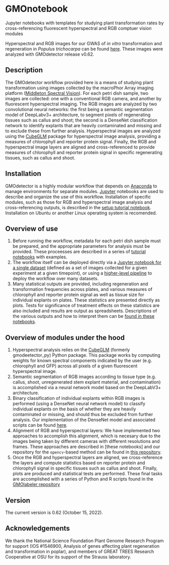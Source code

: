 # GMOnotebook
Jupyter notebooks with templates for studying plant transformation rates by cross-referencing fluorescent hyperspectral and RGB comptuer vision modules

Hyperspectral and RGB images for our GWAS of _in vitro_ transformation and regeneration in _Populus trichocarpa_ can be found [here](https://labkey.ornl.gov/labkey/CBI/Tuskan/PUBLIC_DATA/Hyperspectral_Phenomics_Strauss/project-begin.view). These images were analyzed with GMOdetector release v0.62.

## Description
The GMOdetector workflow provided here is a means of studying plant transformation using images collected by the macroPhor Array imaging platform ([Middleton Spectral Vision](https://www.middletonspectral.com/product/macrophor-array/)). For each petri dish sample, two images are collected: one with a conventional RGB camera, and another by fluorescent hyperspectral imaging. The RGB images are analyzed by two convolutional neural networks: the first being a semantic segmentation model of DeepLabv3+ architecture, to segment pixels of regenerating tissues such as callus and shoot; the second is a DenseNet classification network to identify explants that are heavily contaminated and missing and to exclude these from further analysis. Hyperspectral images are analyzed using the [CubeGLM](https://github.com/naglemi/gmodetector_py) package for hyperspectral image analysis, providing a measures of chlorophyll and reporter protein signal. Finally, the RGB and hyperspectral image layers are aligned and cross-referenced to provide measures of chlorophyll and reporter protein signal in specific regenerating tissues, such as callus and shoot.

## Installation
GMOdetector is a highly modular workflow that depends on [Anaconda](https://docs.anaconda.com/anaconda/install/index.html) to manage environments for separate modules. [Jupyter](https://jupyter.org/install) notebooks are used to describe and organize the use of this workflow. Installation of specific modules, such as those for RGB and hyperspectral image analysis and cross-referencing outputs, is described in the [setup tutorial notebook](https://github.com/naglemi/GMOnotebook/blob/master/Installation_tutorial.ipynb). Installation on Ubuntu or another Linux operating system is recomended.

## Overview of use
1. Before running the workflow, metadata for each petri dish sample must be prepared, and the appropriate parameters for analysis must be provided. These proceesses are described in a series of [tutorial notebooks](https://github.com/naglemi/GMOnotebook/tree/master/1_Decide_parameters) with examples.
2. The workflow itself can be deployed directly via a [Jupyter notebook for a single dataset](https://github.com/naglemi/GMOnotebook/blob/master/2a_Deploy_workflow/GMOdetector_template_v0.62.ipynb) (defined as a set of images collected for a given experiment at a given timepoint), or using a [higher-level pipeline](https://github.com/naglemi/GMOnotebook/tree/master/2b_Deploy_workflow_on_batch) to deploy the workflow over many datasets.
3. Many statistical outputs are provided, including regeneration and transformation frequencies across plates, and various measures of chlorophyll and reporter protein signal as well as tissue size for individual explants on plates. These statistics are presented directly as plots. Tests for significance of treatment effects on these statistics are also included and results are output as spreadsheets. Descriptions of the various outputs and how to interpret them can be [found in these notebooks](https://github.com/naglemi/GMOnotebook/tree/master/3_Interpret_outputs).

## Overview of modules under the hood
1. Hyperspectral analysis relies on the [CubeGLM](https://github.com/naglemi/gmodetector_py) (formerly gmodeetector_py) Python package. This package works by computing weights for known spectral components indicated by the user (e.g. chlorophyll and GFP) across all pixels of a given fluorescent hyperspectral image.
2. Semantic segmentation of RGB images according to tissue type (e.g. callus, shoot, unregenerated stem explant material, and contamination) is accomplished via a neural network model based on the DeepLabV3+ architecture.
3. Binary classification of individual explants within RGB images is performed (using a DenseNet neural network model) to classify individual explants on the basis of whether they are heavily contaminated or missing, and should thus be excluded from further analysis. Our implementation of the DenseNet model and associated scripts can be found [here](https://github.com/Contamination-Classification/DenseNet).
4. Alignment of RGB and hyperspectral layers: We have implemented two approaches to accomplish this alignment, which is necesary due to the images being taken by different cameras with different resolutions and frames. These approaches are described in [these notebooks] and our repository for the `opencv`-based method can be found in [this repository](https://github.com/NSF-Image-alignment/ImageAlignment).
5. Once the RGB and hyperspectral layers are aligned, we cross-reference the layers and compute statistics based on reporter protein and chlorophyll signal in specific tissues such as callus and shoot. Finally, plots are produced and statistical tests are performed. These final tasks are accomplished with a series of Python and R scripts found in the [GMOlabeler repository](https://github.com/naglemi/GMOlabeler)

## Version
The current version is 0.62 (October 15, 2022).

## Acknowledgements
We thank the National Science Foundation Plant Genome Research Program for support (IOS #1546900, Analysis of genes affecting plant regeneration and transformation in poplar), and members of GREAT TREES Research Cooperative at OSU for its support of the Strauss laboratory.
